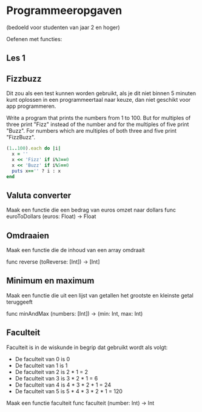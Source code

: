 # Programmeeropgaven

(bedoeld voor studenten van jaar 2 en hoger)

Oefenen met functies:

## Les 1

## Fizzbuzz
Dit zou als een test kunnen worden gebruikt, als je dit niet binnen 5 minuten kunt oplossen in een programmeertaal naar keuze, dan niet geschikt voor app programmeren. 

Write a program that prints the numbers from 1 to 100. But for multiples of three print "Fizz" instead of the number and for the multiples of five print "Buzz". For numbers which are multiples of both three and five print "FizzBuzz".

```ruby
(1..100).each do |i|
  x = ''
  x << 'Fizz' if i%3==0
  x << 'Buzz' if i%5==0
  puts x=='' ? i : x
end
```

## Valuta converter
Maak een functie die een bedrag van euros omzet naar dollars
func euroToDollars (euros: Float) -> Float

## Omdraaien
Maak een functie die de inhoud van een array omdraait 

func reverse (toReverse: [Int]) -> [Int]

## Minimum en maximum
Maak een functie die uit een lijst van getallen het grootste en kleinste getal teruggeeft

func minAndMax (numbers: [Int]) -> (min: Int, max: Int) 

## Faculteit
Faculteit is in de wiskunde in begrip dat gebruikt wordt als volgt: 
- De faculteit van 0 is 0
- De faculteit van 1 is 1
- De faculteit van 2 is 2 * 1 = 2
- De faculteit van 3 is 3 * 2 * 1 = 6
- De faculteit van 4 is 4 * 3 * 2 * 1 = 24
- De faculteit van 5 is 5 * 4 * 3 * 2 * 1 = 120

Maak een functie faculteit
func faculteit (number: Int) -> Int

